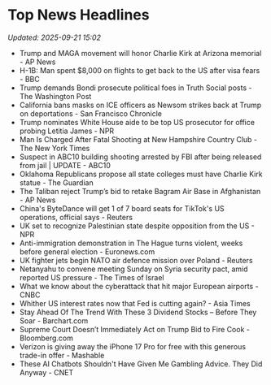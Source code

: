 # Top News Headlines

_Updated: 2025-09-21 15:02_

- Trump and MAGA movement will honor Charlie Kirk at Arizona memorial - AP News
- H-1B: Man spent $8,000 on flights to get back to the US after visa fears - BBC
- Trump demands Bondi prosecute political foes in Truth Social posts - The Washington Post
- California bans masks on ICE officers as Newsom strikes back at Trump on deportations - San Francisco Chronicle
- Trump nominates White House aide to be top US prosecutor for office probing Letitia James - NPR
- Man Is Charged After Fatal Shooting at New Hampshire Country Club - The New York Times
- Suspect in ABC10 building shooting arrested by FBI after being released from jail | UPDATE - ABC10
- Oklahoma Republicans propose all state colleges must have Charlie Kirk statue - The Guardian
- The Taliban reject Trump’s bid to retake Bagram Air Base in Afghanistan - AP News
- China's ByteDance will get 1 of 7 board seats for TikTok's US operations, official says - Reuters
- UK set to recognize Palestinian state despite opposition from the US - NPR
- Anti-immigration demonstration in The Hague turns violent, weeks before general election - Euronews.com
- UK fighter jets begin NATO air defence mission over Poland - Reuters
- Netanyahu to convene meeting Sunday on Syria security pact, amid reported US pressure - The Times of Israel
- What we know about the cyberattack that hit major European airports - CNBC
- Whither US interest rates now that Fed is cutting again? - Asia Times
- Stay Ahead Of The Trend With These 3 Dividend Stocks – Before They Soar - Barchart.com
- Supreme Court Doesn’t Immediately Act on Trump Bid to Fire Cook - Bloomberg.com
- Verizon is giving away the iPhone 17 Pro for free with this generous trade-in offer - Mashable
- These AI Chatbots Shouldn't Have Given Me Gambling Advice. They Did Anyway - CNET